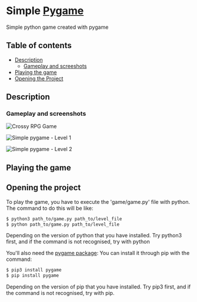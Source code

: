 # Simple [Pygame](https://www.pygame.org/)

Simple python game created with pygame

## Table of contents

- [Description](#description)
  - [Gameplay and screeshots](#gameplay-and-screenshots)
- [Playing the game](#playing-the-game)
- [Opening the Project](#before-opening-the-project)

## Description

### Gameplay and screenshots

![Crossy RPG Game](https://github.com/AlejandroFraga/simple-pygame/blob/main/images/Crossy_RPG_Game.gif?raw=true)

![Simple pygame - Level 1](https://github.com/AlejandroFraga/simple-pygame/blob/main/images/Level_1.gif?raw=true)

![Simple pygame - Level 2](https://github.com/AlejandroFraga/simple-pygame/blob/main/images/Level_2.gif?raw=true)

## Playing the game

## Opening the project

To play the game, you have to execute the 'game/game.py' file with python.
The command to do this will be like:

```sh
$ python3 path_to/game.py path_to/level_file
$ python path_to/game.py path_to/level_file
```

Depending on the version of python that you have installed.
Try python3 first, and if the command is not recognised, try with python

You'll also need the [pygame package](https://github.com/pygame/pygame):
You can install it through pip with the command:

```sh
$ pip3 install pygame
$ pip install pygame
```

Depending on the version of pip that you have installed.
Try pip3 first, and if the command is not recognised, try with pip.
